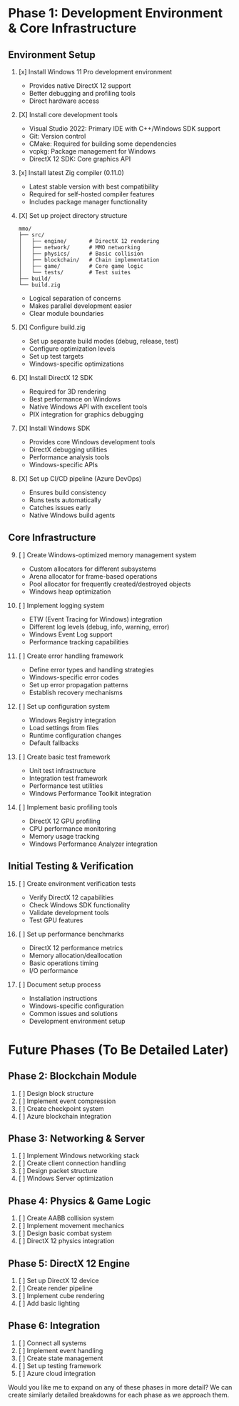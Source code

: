# Phase 1: Development Environment & Core Infrastructure
## Environment Setup
1. [x] Install Windows 11 Pro development environment
   - Provides native DirectX 12 support
   - Better debugging and profiling tools
   - Direct hardware access

2. [X] Install core development tools
   - Visual Studio 2022: Primary IDE with C++/Windows SDK support
   - Git: Version control
   - CMake: Required for building some dependencies
   - vcpkg: Package management for Windows
   - DirectX 12 SDK: Core graphics API

3. [x] Install latest Zig compiler (0.11.0)
   - Latest stable version with best compatibility
   - Required for self-hosted compiler features
   - Includes package manager functionality

4. [X] Set up project directory structure
   ```
   mmo/
   ├── src/
   │   ├── engine/       # DirectX 12 rendering
   │   ├── network/      # MMO networking
   │   ├── physics/      # Basic collision
   │   ├── blockchain/   # Chain implementation
   │   ├── game/         # Core game logic
   │   └── tests/        # Test suites
   ├── build/
   └── build.zig
   ```
   - Logical separation of concerns
   - Makes parallel development easier
   - Clear module boundaries

5. [X] Configure build.zig
   - Set up separate build modes (debug, release, test)
   - Configure optimization levels
   - Set up test targets
   - Windows-specific optimizations

6. [X] Install DirectX 12 SDK
   - Required for 3D rendering
   - Best performance on Windows
   - Native Windows API with excellent tools
   - PIX integration for graphics debugging

7. [X] Install Windows SDK
   - Provides core Windows development tools
   - DirectX debugging utilities
   - Performance analysis tools
   - Windows-specific APIs

8. [X] Set up CI/CD pipeline (Azure DevOps)
   - Ensures build consistency
   - Runs tests automatically
   - Catches issues early
   - Native Windows build agents

## Core Infrastructure

9. [ ] Create Windows-optimized memory management system
   - Custom allocators for different subsystems
   - Arena allocator for frame-based operations
   - Pool allocator for frequently created/destroyed objects
   - Windows heap optimization

10. [ ] Implement logging system
    - ETW (Event Tracing for Windows) integration
    - Different log levels (debug, info, warning, error)
    - Windows Event Log support
    - Performance tracking capabilities

11. [ ] Create error handling framework
    - Define error types and handling strategies
    - Windows-specific error codes
    - Set up error propagation patterns
    - Establish recovery mechanisms

12. [ ] Set up configuration system
    - Windows Registry integration
    - Load settings from files
    - Runtime configuration changes
    - Default fallbacks

13. [ ] Create basic test framework
    - Unit test infrastructure
    - Integration test framework
    - Performance test utilities
    - Windows Performance Toolkit integration

14. [ ] Implement basic profiling tools
    - DirectX 12 GPU profiling
    - CPU performance monitoring
    - Memory usage tracking
    - Windows Performance Analyzer integration

## Initial Testing & Verification

15. [ ] Create environment verification tests
    - Verify DirectX 12 capabilities
    - Check Windows SDK functionality
    - Validate development tools
    - Test GPU features

16. [ ] Set up performance benchmarks
    - DirectX 12 performance metrics
    - Memory allocation/deallocation
    - Basic operations timing
    - I/O performance

17. [ ] Document setup process
    - Installation instructions
    - Windows-specific configuration
    - Common issues and solutions
    - Development environment setup

# Future Phases (To Be Detailed Later)

## Phase 2: Blockchain Module
1. [ ] Design block structure
2. [ ] Implement event compression
3. [ ] Create checkpoint system
4. [ ] Azure blockchain integration

## Phase 3: Networking & Server
1. [ ] Implement Windows networking stack
2. [ ] Create client connection handling
3. [ ] Design packet structure
4. [ ] Windows Server optimization

## Phase 4: Physics & Game Logic
1. [ ] Create AABB collision system
2. [ ] Implement movement mechanics
3. [ ] Design basic combat system
4. [ ] DirectX 12 physics integration

## Phase 5: DirectX 12 Engine
1. [ ] Set up DirectX 12 device
2. [ ] Create render pipeline
3. [ ] Implement cube rendering
4. [ ] Add basic lighting

## Phase 6: Integration
1. [ ] Connect all systems
2. [ ] Implement event handling
3. [ ] Create state management
4. [ ] Set up testing framework
5. [ ] Azure cloud integration

Would you like me to expand on any of these phases in more detail? We can create similarly detailed breakdowns for each phase as we approach them.